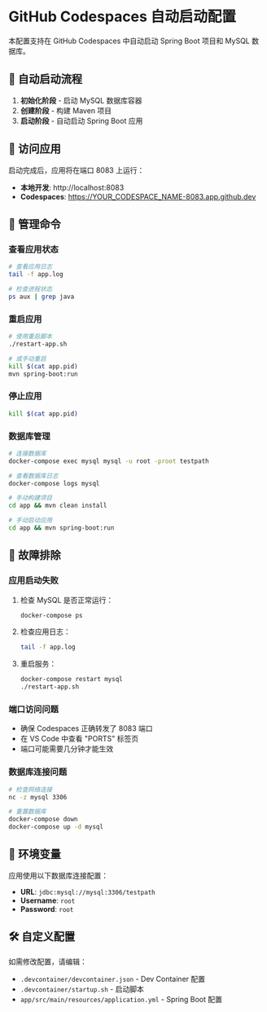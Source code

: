 # GitHub Codespaces 自动启动配置

本配置支持在 GitHub Codespaces 中自动启动 Spring Boot 项目和 MySQL 数据库。

## 🚀 自动启动流程

1. **初始化阶段** - 启动 MySQL 数据库容器
2. **创建阶段** - 构建 Maven 项目
3. **启动阶段** - 自动启动 Spring Boot 应用

## 📱 访问应用

启动完成后，应用将在端口 8083 上运行：

- **本地开发**: http://localhost:8083
- **Codespaces**: https://YOUR_CODESPACE_NAME-8083.app.github.dev

## 🔧 管理命令

### 查看应用状态

```bash
# 查看应用日志
tail -f app.log

# 检查进程状态
ps aux | grep java
```

### 重启应用

```bash
# 使用重启脚本
./restart-app.sh

# 或手动重启
kill $(cat app.pid)
mvn spring-boot:run
```

### 停止应用

```bash
kill $(cat app.pid)
```

### 数据库管理

```bash
# 连接数据库
docker-compose exec mysql mysql -u root -proot testpath

# 查看数据库日志
docker-compose logs mysql

# 手动构建项目
cd app && mvn clean install

# 手动启动应用
cd app && mvn spring-boot:run
```

## 🐛 故障排除

### 应用启动失败

1. 检查 MySQL 是否正常运行：

   ```bash
   docker-compose ps
   ```

2. 检查应用日志：

   ```bash
   tail -f app.log
   ```

3. 重启服务：
   ```bash
   docker-compose restart mysql
   ./restart-app.sh
   ```

### 端口访问问题

- 确保 Codespaces 正确转发了 8083 端口
- 在 VS Code 中查看 "PORTS" 标签页
- 端口可能需要几分钟才能生效

### 数据库连接问题

```bash
# 检查网络连接
nc -z mysql 3306

# 重置数据库
docker-compose down
docker-compose up -d mysql
```

## 📝 环境变量

应用使用以下数据库连接配置：

- **URL**: `jdbc:mysql://mysql:3306/testpath`
- **Username**: `root`
- **Password**: `root`

## 🛠 自定义配置

如需修改配置，请编辑：

- `.devcontainer/devcontainer.json` - Dev Container 配置
- `.devcontainer/startup.sh` - 启动脚本
- `app/src/main/resources/application.yml` - Spring Boot 配置
